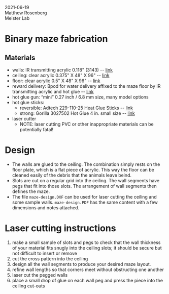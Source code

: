 2021-06-19 <br>
Matthew Rosenberg <br>
Meister Lab

# Binary maze fabrication
## Materials
* walls: IR transmitting acrylic 0.118" (3143) -- [link](https://www.eplastics.com/plexiglass/acrylic-sheets/ir-transmitting)
* ceiling: clear acrylic 0.375" X 48" X 96" -- [link](https://www.eplastics.com/polycarbonate/sheets/clear)
* floor: clear acrylic 0.5" X 48" X 96" -- [link](https://www.eplastics.com/polycarbonate/sheets/clear)
* reward delivery: Bpod for water delivery affixed to the maze floor by IR transmitting acrylic and hot glue -- [link](https://www.sanworks.io/shop/products.php?productFamily=bpod)
* hot glue gun: “mini” 0.27 inch / 6.8 mm size, many model options 
* hot glue sticks: 
	* reversible: Adtech 229-110-25 Heat Glue Sticks -- [link](https://www.amazon.com/-/es/gp/product/B00OBC4CU2/ref=ppx_yo_dt_b_search_asin_title?ie=UTF8&psc=1)
	* strong: Gorilla 3027502 Hot Glue 4 in. small size -- [link](https://www.amazon.com/-/es/gp/product/B06W2NBCW5/ref=ppx_yo_dt_b_search_asin_title?ie=UTF8&psc=1)
* laser cutter 
	* NOTE: laser cutting PVC or other inappropriate materials can be potentially fatal!

# Design
* The walls are glued to the ceiling. The combination simply rests on the floor plate, which is a flat piece of acrylic. This way the floor can be cleaned easily of the debris that the animals leave beind.
* Slots are cut on a regular grid into the ceiling. The wall segments have pegs that fit into those slots. The arrangement of wall segments then defines the maze.
* The file `maze-design.DXF` can be used for laser cutting the ceiling and some sample walls. `maze-design.PDF` has the same content with a few dimensions and notes attached.

# Laser cutting instructions
1. make a small sample of slots and pegs to check that the wall thickness of your material fits snugly into the ceiling slots; it should be secure but not difficult to insert or remove
2. cut the cross pattern into the ceiling 
3. design all the wall segments to produce your desired maze layout.
4. refine wall lengths so that corners meet without obstructing one another
5. laser cut the pegged walls
6. place a small drop of glue on each wall peg and press the piece into the ceiling cut-outs
